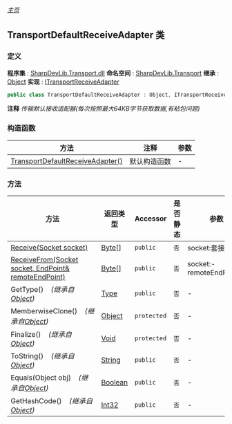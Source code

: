 ###### [主页](./Index.md "主页")
## TransportDefaultReceiveAdapter 类
### 定义
**程序集** : [SharpDevLib.Transport.dll](./SharpDevLib.Transport.assembly.md "SharpDevLib.Transport.dll")
**命名空间** : [SharpDevLib.Transport](./SharpDevLib.Transport.namespace.md "SharpDevLib.Transport")
**继承** : [Object](https://learn.microsoft.com/en-us/dotnet/api/system.object "Object")
**实现** : [ITransportReceiveAdapter](./SharpDevLib.Transport.ITransportReceiveAdapter.md "ITransportReceiveAdapter")
``` csharp
public class TransportDefaultReceiveAdapter : Object, ITransportReceiveAdapter
```
**注释**
*传输默认接收适配器(每次按照最大64KB字节获取数据,有粘包问题)*

### 构造函数
|方法|注释|参数|
|---|---|---|
|[TransportDefaultReceiveAdapter()](./SharpDevLib.Transport.TransportDefaultReceiveAdapter.ctor.md "TransportDefaultReceiveAdapter()")|默认构造函数|-|

### 方法
|方法|返回类型|Accessor|是否静态|参数|
|---|---|---|---|---|
|[Receive(Socket socket)](./SharpDevLib.Transport.TransportDefaultReceiveAdapter.Receive.Socket.md "Receive(Socket socket)")|[Byte\[\]](https://learn.microsoft.com/en-us/dotnet/api/system.byte[] "Byte\[\]")|`public`|`否`|socket:套接字|
|[ReceiveFrom(Socket socket, EndPoint& remoteEndPoint)](./SharpDevLib.Transport.TransportDefaultReceiveAdapter.ReceiveFrom.Socket.EndPoint&.md "ReceiveFrom(Socket socket, EndPoint& remoteEndPoint)")|[Byte\[\]](https://learn.microsoft.com/en-us/dotnet/api/system.byte[] "Byte\[\]")|`public`|`否`|socket:-<br>remoteEndPoint:-|
|GetType()&nbsp;&nbsp;&nbsp;&nbsp;*(继承自[Object](https://learn.microsoft.com/en-us/dotnet/api/system.object "Object"))*|[Type](https://learn.microsoft.com/en-us/dotnet/api/system.type "Type")|`public`|`否`|-|
|MemberwiseClone()&nbsp;&nbsp;&nbsp;&nbsp;*(继承自[Object](https://learn.microsoft.com/en-us/dotnet/api/system.object "Object"))*|[Object](https://learn.microsoft.com/en-us/dotnet/api/system.object "Object")|`protected`|`否`|-|
|Finalize()&nbsp;&nbsp;&nbsp;&nbsp;*(继承自[Object](https://learn.microsoft.com/en-us/dotnet/api/system.object "Object"))*|[Void](https://learn.microsoft.com/en-us/dotnet/api/system.void "Void")|`protected`|`否`|-|
|ToString()&nbsp;&nbsp;&nbsp;&nbsp;*(继承自[Object](https://learn.microsoft.com/en-us/dotnet/api/system.object "Object"))*|[String](https://learn.microsoft.com/en-us/dotnet/api/system.string "String")|`public`|`否`|-|
|Equals(Object obj)&nbsp;&nbsp;&nbsp;&nbsp;*(继承自[Object](https://learn.microsoft.com/en-us/dotnet/api/system.object "Object"))*|[Boolean](https://learn.microsoft.com/en-us/dotnet/api/system.boolean "Boolean")|`public`|`否`|-|
|GetHashCode()&nbsp;&nbsp;&nbsp;&nbsp;*(继承自[Object](https://learn.microsoft.com/en-us/dotnet/api/system.object "Object"))*|[Int32](https://learn.microsoft.com/en-us/dotnet/api/system.int32 "Int32")|`public`|`否`|-|


